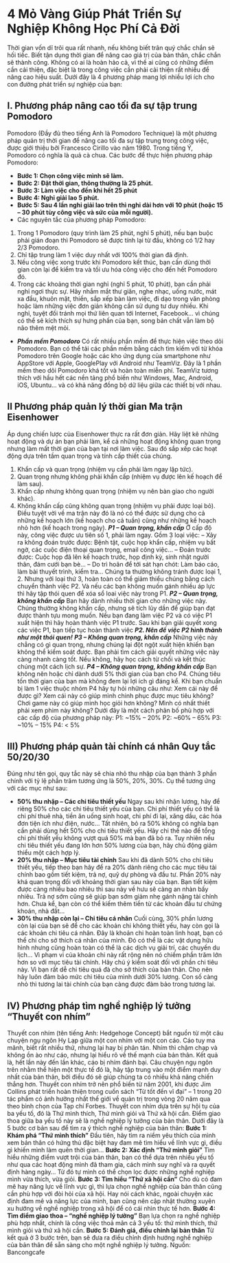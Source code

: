 # 4 Mỏ Vàng Giúp Phát Triển Sự Nghiệp Không Học Phí Cả Đời

Thời gian vốn dĩ trôi qua rất nhanh, nếu không biết trân quý chắc chắn sẽ hối tiếc. Biết tận dụng thời gian để nâng cao giá trị của bản thân, chắc chắn sẽ thành công.
Không có ai là hoàn hảo cả, vì thế ai cũng có những điểm cần cải thiện, đặc biệt là trong công việc cần phải cải thiện rất nhiều để nâng cao hiệu suất. 
Dưới đây là 4 phương pháp mang lợi nhiều lợi ích cho con đường phát triển sự nghiệp của bạn:
## I. Phương pháp nâng cao tối đa sự tập trung Pomodoro
Pomodoro (Đầy đủ theo tiếng Anh là Pomodoro Technique) là một phương pháp quản trị thời gian để nâng cao tối đa sự tập trung trong công việc, được giới thiệu bởi Francesco Cirillo vào năm 1980. Trong tiếng Ý, Pomodoro có nghĩa là quả cà chua.
Các bước để thực hiện phương pháp Pomodoro:
- **Bước 1: Chọn công việc mình sẽ làm.**
- **Bước 2: Đặt thời gian, thông thường là 25 phút.**
- **Bước 3: Làm việc cho đến khi hết 25 phút**
- **Bước 4: Nghỉ giải lao 5 phút.**
- **Bước 5: Sau 4 lần nghỉ giải lao trên thì nghỉ dài hơn với 10 phút (hoặc 15 – 30 phút tùy công việc và sức của mỗi người).**
- Các nguyên tắc của phương pháp Pomodoro:
1. Trong 1 Pomodoro (quy trình làm 25 phút, nghỉ 5 phút), nếu bạn buộc phải gián đoạn thì Pomodoro sẽ được tính lại từ đầu, không có 1/2 hay 2/3 Pomodoro.
2. Chỉ tập trung làm 1 việc duy nhất với 100% thời gian đã định.
3. Nếu công việc xong trước khi Pomodoro kết thúc, bạn cần dùng thời gian còn lại để kiểm tra và tối ưu hóa công việc cho đến hết Pomodoro đó.
4. Trong các khoảng thời gian nghỉ (nghỉ 5 phút, 10 phút), bạn cần phải nghỉ ngơi thực sự. Hãy nhắm mắt thư giãn, nghe nhạc, uống nước, mát xa đầu, khuôn mặt, thiền, sắp xếp bàn làm việc, đi dạo trong văn phòng hoặc làm những việc đơn giản không cần sử dụng tư duy nhiều. 
Khi nghỉ, tuyệt đối tránh mọi thứ liên quan tới Internet, Facebook… vì chúng có thể sẽ kích thích sự hưng phấn của bạn, song bản chất vẫn làm bộ não thêm mệt mỏi.
- ***Phần mềm Pomodoro***
Có rất nhiều phần mềm để thực hiện việc theo dõi Pomodoro. Bạn có thể tải các phần mềm bằng cách tìm kiếm với từ khóa Pomodoro trên Google hoặc các kho ứng dụng của smartphone như AppStore với Apple, GooglePlay với Android như TeamViz. Đây là 1 phần mềm theo dõi Pomodoro khá tốt và hoàn toàn miễn phí.
TeamViz tương thích với hầu hết các nền tảng phổ biến như Windows, Mac, Android, iOS, Ubuntu… và có khả năng đồng bộ dữ liệu giữa các thiết bị với nhau.

## II Phương pháp quản lý thời gian Ma trận Eisenhower
Áp dụng chiến lược của Eisenhower thực ra rất đơn giản. Hãy liệt kê những hoạt động và dự án bạn phải làm, kể cả những hoạt động không quan trọng nhưng làm mất thời gian của bạn tại nơi làm việc. 
Sau đó sắp xếp các hoạt động dựa trên tầm quan trọng và tính cấp thiết của chúng.
1. Khẩn cấp và quan trọng (nhiệm vụ cần phải làm ngay lập tức).
2. Quan trọng nhưng không phải khẩn cấp (nhiệm vụ được lên kế hoạch để làm sau).
3. Khẩn cấp nhưng không quan trọng (nhiệm vụ nên bàn giao cho người khác).
4. Không khẩn cấp cũng không quan trọng (nhiệm vụ phải được loại bỏ).
Điều tuyệt vời về ma trận này đó là nó có thể được sử dụng cho cả những kế hoạch lớn (kế hoạch cho cả tuần) cũng như những kế hoạch nhỏ hơn (kế hoạch trong ngày).
***P1 – Quan trọng, khẩn cấp***
Ở cấp độ này, công việc được ưu tiên số 1, phải làm ngay.
Gồm 3 loại việc:
– Xảy ra không đoán trước được: Bệnh tật, cuộc họp khẩn cấp, nhiệm vụ bất ngờ, các cuộc điện thoại quan trọng, email công việc…
– Đoán trước được: Cuộc họp đã lên kế hoạch trước, họp định kỳ, sinh nhật người thân, đám cưới bạn bè…
– Do trì hoãn để tới sát hạn chót: Làm báo cáo, làm bài thuyết trình, kiểm tra…
Chúng ta thường không tránh được loại 1, 2. Nhưng với loại thứ 3, hoàn toàn có thể giảm thiểu chúng bằng cách chuyển thành việc P2. Và nếu các bạn không muốn gánh nhiều áp lực thì hãy tập thói quen để xóa sổ loai việc này trong P1.
***P2 – Quan trọng, không khẩn cấp***
Bạn hãy dành nhiều thời gian cho những việc này. Chúng thường không khẩn cấp, nhưng sẽ tích lũy dần để giúp bạn đạt được thành tựu mong muốn.
Nếu bạn đang làm việc P2 và có việc P1 xuất hiện thì hãy hoàn thành việc
P1 trước. Sau khi bạn giải quyết xong các việc P1, bạn tiếp tục hoàn thành việc 
***P2. Nên để việc P2 hình thành như một thói quen!***
***P3 – Không quan trọng, khẩn cấp***
Những việc này chẳng có gì quan trọng, nhưng chúng lại đột ngột xuất hiện khiến bạn không thể kiểm soát được. Bạn phải tìm cách giải quyết những việc này càng nhanh càng tốt. Nếu không, hãy học cách từ chối và kết thúc chúng một cách lịch sự.
***P4 – Không quan trọng, không khẩn cấp***
Bạn không nên hoặc chỉ dành dưới 5% thời gian của bạn cho P4. Chúng tiêu tốn thời gian của bạn mà không đem lại lợi ích gì đáng kể.
Khi bạn chuẩn bị làm 1 việc thuộc nhóm P4 hãy tự hỏi những câu như: Xem cái này để được gì? Xem cái này có giúp mình chinh phục được mục tiêu không? Chơi game này có giúp mình học giỏi hơn không? Mình có nhất thiết phải xem phim này không?
Dưới đây là một cách phân bố phù hợp với các cấp độ của phương pháp này:
P1: ~15% – 20%
P2: ~60% – 65%
P3: ~10% – 15%
P4: < 5%
## III) Phương pháp quản tài chính cá nhân Quy tắc 50/20/30
Đúng như tên gọi, quy tắc này sẽ chia nhỏ thu nhập của bạn thành 3 phần chính với tỷ lệ phần trăm tương ứng là 50%, 20%, 30%.
Cụ thể tương ứng với các mục như sau:
- **50% thu nhập – Các chi tiêu thiết yếu**
Ngay sau khi nhận lương, hãy để riêng 50% cho các chi tiêu thiết yếu của bạn. Chi phí thiết yếu có thể là chi phí thuê nhà, tiền ăn uống sinh hoạt, chi phí đi lại, xăng dầu, các hóa đơn tiện ích như điện, nước… Tất nhiên, bỏ ra 50% không có nghĩa bạn cần phải dùng hết 50% cho chi tiêu thiết yếu.
Hãy chi thế nào để tổng chi phí thiết yếu không vượt quá 50% mà bạn đã bỏ ra. Tuy nhiên nếu chi tiêu thiết yếu đang lớn hơn 50% lương của bạn, hãy chủ động giảm thiểu một cách hợp lý.
- **20% thu nhập – Mục tiêu tài chính**
Sau khi đã dành 50% cho chi tiêu thiết yếu, tiếp theo bạn hãy để ra 20% dành riêng cho các mục tiêu tài chính bao gồm tiết kiệm, trả nợ, quỹ dự phòng và đầu tư. Phần 20% này khá quan trọng đối với khoảng thời gian sau này của bạn.
Bạn tiết kiệm được càng nhiều bao nhiêu thì sau này về hưu sẽ càng an nhàn bấy nhiêu. Trả nợ sớm cũng sẽ giúp bạn sớm giảm nhẹ gánh nặng tài chính hơn. Chưa kể, bạn còn có thể kiếm thêm tiền từ các khoản đầu tư chứng khoán, nhà đất…
- **30% thu nhập còn lại – Chi tiêu cá nhân**
Cuối cùng, 30% phần lương còn lại của bạn sẽ để cho các khoản chi không thiết yếu, hay còn gọi là các khoản chi tiêu cá nhân. Đây là khoản chi hoàn toàn linh hoạt, bạn có thể chi cho sở thích cá nhân của mình. 
Đó có thể là các vật dụng hữu hình nhưng cũng hoàn toàn có thể là các dịch vụ giải trí, các chuyến du lịch… Vì phạm vi của khoản chi này rất rộng nên nó chiếm phần trăm lớn hơn so với mục tiêu tài chính.
Hãy chú ý kiểm soát đối với phần chi tiêu này. Vì bạn rất dễ chi tiêu quá đà cho sở thích của bản thân. Cho nên hãy luôn đảm bảo mức chi tiêu của mình dưới 30% lương. Con số càng nhỏ thì tương lai tài chính của bạn càng được đảm bảo trong tương lai.
## IV) Phương pháp tìm nghề nghiệp lý tưởng “Thuyết con nhím”
Thuyết con nhím (tên tiếng Anh: Hedgehoge Concept) bắt nguồn từ một câu chuyện ngụ ngôn Hy Lạp giữa một con nhím với một con cáo. Cáo tuy ma mãnh, biết rất nhiều thứ, nhưng lại hay bị phân tán. Nhím thì chậm chạp và không ồn ào như cáo, nhưng lại hiểu rõ về thế mạnh của bản thân. Kết quả là, hết lần này đến lần khác, cáo bị nhím đánh bại.
Câu chuyện ngụ ngôn trên nhằm thể hiện một thực tế đó là, hãy tập trung vào một điểm mạnh duy nhất của bản thân, bởi điều đó sẽ giúp chúng ta có nhiều khả năng chiến thắng hơn. 
Thuyết con nhím trở nên phổ biến từ năm 2001, khi được Jim Collins phát triển hoàn thiện trong cuốn sách “Từ tốt đến vĩ đại” – 1 trong 20 tác phẩm có ảnh hưởng nhất thế giới về quản trị trong vòng 20 năm qua theo bình chọn của Tạp chí Forbes.
Thuyết con nhím dựa trên sự hội tụ của ba yếu tố, đó là Thứ mình thích, Thứ mình giỏi và Thứ xã hội cần. Điểm giao thoa giữa ba yếu tố này sẽ là nghề nghiệp lý tưởng của bản thân.
Dưới đây là 5 bước cơ bản sau để tìm ra ý thích nghề nghiệp của bản thân:
**Bước 1: Khám phá “Thứ mình thích”**
Đầu tiên, hãy tìm ra niềm yêu thích của mình xem bản thân có hứng thú đặc biệt hay đam mê tìm hiểu về lĩnh vực gì, điều gì khiến mình làm quên thời gian…
**Bước 2: Xác định “Thứ mình giỏi”**
Tìm hiểu những điểm vượt trội của bản thân, bạn có thể dựa trên nhiều yếu tố như qua các hoạt động mình đã tham gia, cách mình suy nghĩ và ra quyết định hàng ngày… Từ đó tự mình có thể chọn lọc được những nghề nghiệp mình vừa thích, vừa giỏi.
**Bước 3: Tìm hiểu “Thứ xã hội cần”**
Cho dù có đam mê hay năng lực về lĩnh vực gì, thì lựa chọn nghề nghiệp của bản thân cũng cần phù hợp với đòi hỏi của xã hội. Hay nói cách khác, ngoài chuyện xác định đam mê và năng lực của mình, bạn cũng nên cập nhật thường xuyên xu hướng về nghề nghiệp trong xã hội để có cái nhìn thực tế hơn.
**Bước 4: Tìm điểm giao thoa – “nghề nghiệp lý tưởng”**
Bạn lựa chọn ra nghề nghiệp phù hợp nhất, chính là công việc thoả mãn cả 3 yếu tố: thứ mình thích, thứ mình giỏi và thứ xã hội cần.
**Bước 5: Đánh giá, điều chỉnh lại bản thân**
Từ kết quả ở 3 bước trên, bạn sẽ đưa ra điều chỉnh định hướng nghề nghiệp của bản thân để sẵn sàng cho một nghề nghiệp lý tưởng.
Nguồn: Bancongcafe